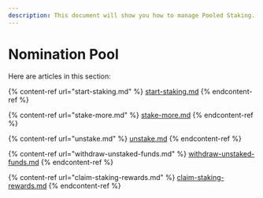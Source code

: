 ```yaml
---
description: This document will show you how to manage Pooled Staking.
---
```


# Nomination Pool

Here are articles in this section:&#x20;

{% content-ref url="start-staking.md" %}
[start-staking.md](start-staking.md)
{% endcontent-ref %}

{% content-ref url="stake-more.md" %}
[stake-more.md](stake-more.md)
{% endcontent-ref %}

{% content-ref url="unstake.md" %}
[unstake.md](unstake.md)
{% endcontent-ref %}

{% content-ref url="withdraw-unstaked-funds.md" %}
[withdraw-unstaked-funds.md](withdraw-unstaked-funds.md)
{% endcontent-ref %}

{% content-ref url="claim-staking-rewards.md" %}
[claim-staking-rewards.md](claim-staking-rewards.md)
{% endcontent-ref %}

